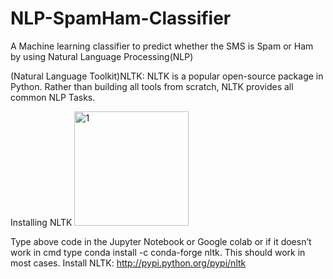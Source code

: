 # NLP-SpamHam-Classifier

A Machine learning classifier to predict whether the SMS is Spam or Ham by using Natural Language Processing(NLP)

(Natural Language Toolkit)NLTK:
NLTK is a popular open-source package in Python. Rather than building all tools from scratch, NLTK provides all common NLP Tasks.

Installing NLTK
<img width="183" alt="1" src="https://user-images.githubusercontent.com/82603722/117529500-85b4d080-aff5-11eb-8b19-bfc8b27fa198.PNG">



Type above code in the Jupyter Notebook or Google colab or if it doesn’t work in cmd type conda install -c conda-forge nltk. This should work in most cases. Install NLTK: http://pypi.python.org/pypi/nltk


